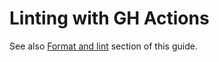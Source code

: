 # Linting with GH Actions

See also [Format and lint](/recipes/format-and-lint/) section of this guide.
